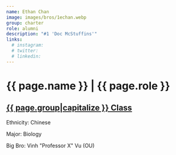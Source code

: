 ```yaml
---
name: Ethan Chan
image: images/bros/1echan.webp
group: charter
role: alumni
description: "#1 'Doc McStuffins'"
links:
  # instagram: 
  # twitter: 
  # linkedin: 
---
```


# {{ page.name }} | {{ page.role }} 
    
## [{{ page.group|capitalize }} Class](/ah/{{page.group}}s)
    
Ethnicity: Chinese

Major: Biology

Big Bro: Vinh "Professor X" Vu (OU)


